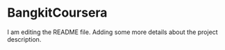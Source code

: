 # BangkitCoursera
I am editing the README file. Adding some more details about the project description.
